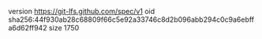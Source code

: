 version https://git-lfs.github.com/spec/v1
oid sha256:44f930ab28c68809f66c5e92a33746c8d2b096abb294c0c9a6ebffa6d62ff942
size 1750
